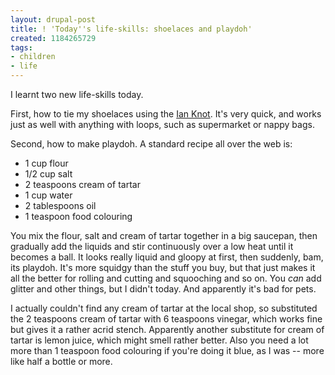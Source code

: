 ```yaml
---
layout: drupal-post
title: ! 'Today''s life-skills: shoelaces and playdoh'
created: 1184265729
tags:
- children
- life
---
```

I learnt two new life-skills today.

First, how to tie my shoelaces using the [Ian Knot][1]. It's very quick, and works just as well with anything with loops, such as supermarket or nappy bags.

[1]: http://www.fieggen.com/shoelace/ianknot.htm "Ian's Shoelace Site: the Ian Knot"

Second, how to make playdoh. A standard recipe all over the web is:

  * 1 cup flour
  * 1/2 cup salt
  * 2 teaspoons cream of tartar
  * 1 cup water
  * 2 tablespoons oil
  * 1 teaspoon food colouring

<!--break-->

You mix the flour, salt and cream of tartar together in a big saucepan, then gradually add the liquids and stir continuously over a low heat until it becomes a ball. It looks really liquid and gloopy at first, then suddenly, bam, its playdoh. It's more squidgy than the stuff you buy, but that just makes it all the better for rolling and cutting and squooching and so on. You *can* add glitter and other things, but I didn't today. And apparently it's bad for pets.

I actually couldn't find any cream of tartar at the local shop, so substituted the 2 teaspoons cream of tartar with 6 teaspoons vinegar, which works fine but gives it a rather acrid stench. Apparently another substitute for cream of tartar is lemon juice, which might smell rather better. Also you need a lot more than 1 teaspoon food colouring if you're doing it blue, as I was -- more like half a bottle or more.
